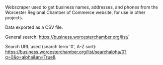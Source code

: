 Webscraper used to get business names, addresses, and phones from the Worcester Regional Chamber of Commerce website, for use in other projects.

Data exported as a CSV file.

General search: https://business.worcesterchamber.org/list/

Search URL used (search term '0', A-Z sort): https://business.worcesterchamber.org/list/searchalpha/0?q=0&o=alpha&an=True&
